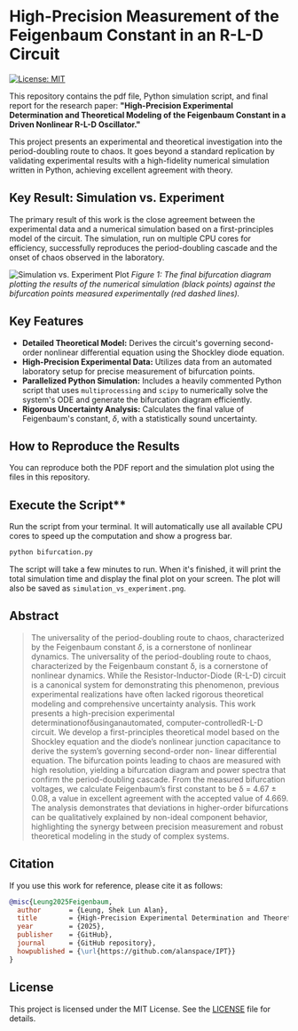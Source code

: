 # High-Precision Measurement of the Feigenbaum Constant in an R-L-D Circuit

[![License: MIT](https://img.shields.io/badge/License-MIT-yellow.svg)](https://opensource.org/licenses/MIT)

This repository contains the pdf file, Python simulation script, and final report for the research paper: **"High-Precision Experimental Determination and Theoretical Modeling of the Feigenbaum Constant in a Driven Nonlinear R-L-D Oscillator."**

This project presents an experimental and theoretical investigation into the period-doubling route to chaos. It goes beyond a standard replication by validating experimental results with a high-fidelity numerical simulation written in Python, achieving excellent agreement with theory.

## Key Result: Simulation vs. Experiment

The primary result of this work is the close agreement between the experimental data and a numerical simulation based on a first-principles model of the circuit. The simulation, run on multiple CPU cores for efficiency, successfully reproduces the period-doubling cascade and the onset of chaos observed in the laboratory.

![Simulation vs. Experiment Plot](simulation_vs_experiment.png)
*Figure 1: The final bifurcation diagram plotting the results of the numerical simulation (black points) against the bifurcation points measured experimentally (red dashed lines).*

## Key Features

*   **Detailed Theoretical Model:** Derives the circuit's governing second-order nonlinear differential equation using the Shockley diode equation.
*   **High-Precision Experimental Data:** Utilizes data from an automated laboratory setup for precise measurement of bifurcation points.
*   **Parallelized Python Simulation:** Includes a heavily commented Python script that uses `multiprocessing` and `scipy` to numerically solve the system's ODE and generate the bifurcation diagram efficiently.
*   **Rigorous Uncertainty Analysis:** Calculates the final value of Feigenbaum's constant, $\delta$, with a statistically sound uncertainty.


## How to Reproduce the Results

You can reproduce both the PDF report and the simulation plot using the files in this repository.


## Execute the Script**

Run the script from your terminal. It will automatically use all available CPU cores to speed up the computation and show a progress bar.

```bash
python bifurcation.py
```

The script will take a few minutes to run. When it's finished, it will print the total simulation time and display the final plot on your screen. The plot will also be saved as `simulation_vs_experiment.png`.

## Abstract

> The universality of the period-doubling route to chaos, characterized by the Feigenbaum constant $\delta$, is a cornerstone of nonlinear dynamics. The universality of the period-doubling route to chaos, characterized by the Feigenbaum constant δ, is a cornerstone of nonlinear dynamics. While the Resistor-Inductor-Diode (R-L-D) circuit is a canonical system for demonstrating this phenomenon, previous experimental realizations have often lacked rigorous theoretical modeling and comprehensive uncertainty analysis. This work presents a high-precision experimental determinationofδusinganautomated, computer-controlledR-L-D circuit. We develop a first-principles theoretical model based on the Shockley equation and the diode’s nonlinear junction capacitance to derive the system’s governing second-order non-
linear differential equation. The bifurcation points leading to chaos are measured with high resolution, yielding a bifurcation diagram and power spectra that confirm the period-doubling cascade. From the measured bifurcation voltages, we calculate
Feigenbaum’s first constant to be δ = 4.67 ± 0.08, a value in excellent agreement with the accepted value of 4.669. The analysis demonstrates that deviations in higher-order bifurcations can be qualitatively explained by non-ideal component
behavior, highlighting the synergy between precision measurement and robust theoretical modeling in the study of complex systems.

## Citation

If you use this work for reference, please cite it as follows:

```bibtex
@misc{Leung2025Feigenbaum,
  author       = {Leung, Shek Lun Alan},
  title        = {High-Precision Experimental Determination and Theoretical Modeling of the Feigenbaum Constant in a Driven Nonlinear R-L-D Oscillator},
  year         = {2025},
  publisher    = {GitHub},
  journal      = {GitHub repository},
  howpublished = {\url{https://github.com/alanspace/IPT}}
}
```

## License

This project is licensed under the MIT License. See the [LICENSE](LICENSE) file for details.